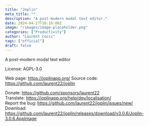 ```yaml
---
title: "Joplin"
meta_title: ""
description: "A post-modern modal text editor."
date: 2024-04-27T16:16:00Z
image: "/images/image-placeholder.png"
categories: ["Productivity"]
author: "Laurent Cozic"
tags: ["official"]
draft: false
---
```


A post-modern modal text editor

License: AGPL-3.0

Web page: https://joplinapp.org/
Source code: https://github.com/laurent22/joplin

Donate: https://github.com/sponsors/laurent22  
Translate: https://joplinapp.org/help/dev/localisation/  
Report the bug: https://github.com/laurent22/joplin/issues/new/  
Download: https://github.com/laurent22/joplin/releases/download/v3.0.6/Joplin-3.0.6.AppImage
